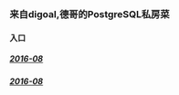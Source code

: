 ### 来自digoal,德哥的PostgreSQL私房菜
#### 入口
##### [2016-08](201606/readme.md)
##### [2016-08](201608/readme.md)
